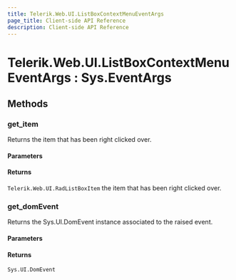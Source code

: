 ```yaml
---
title: Telerik.Web.UI.ListBoxContextMenuEventArgs
page_title: Client-side API Reference
description: Client-side API Reference
---
```


# Telerik.Web.UI.ListBoxContextMenuEventArgs : Sys.EventArgs 

## Methods

###  get_item

Returns the item that has been right clicked over. 

#### Parameters

#### Returns

`Telerik.Web.UI.RadListBoxItem` the item that has been right clicked over. 


###  get_domEvent

Returns the Sys.UI.DomEvent instance associated to the raised event.

#### Parameters

#### Returns

`Sys.UI.DomEvent` 

